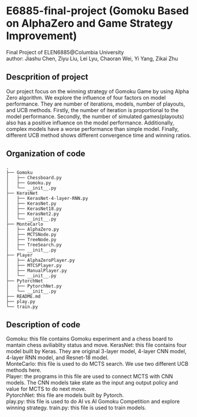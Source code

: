 # E6885-final-project (Gomoku Based on AlphaZero and Game Strategy Improvement)
Final Project of ELEN6885@Columbia University  
author: Jiashu Chen, Ziyu Liu, Lei Lyu, Chaoran Wei, Yi Yang, Zikai Zhu

## Descprition of project
Our project focus on the winning strategy of Gomoku Game by using Alpha Zero algorithm. We explore the influence of four factors on model performance. They are number of iterations, models, number of playouts, and UCB methods. Firstly, the number of iteration is proportional to the model performance. Secondly, the number of simulated games(playouts) also has a positive influence on the model performance. Additionally, complex models have a worse performance than simple model. Finally, different UCB method shows different convergence time and winning ratios.
## Organization of code  
```
.  
├── Gomoku  
│   ├── Chessboard.py  
│   ├── Gomoku.py   
│   └── __init__.py
├── KerasNet  
│   ├── KerasNet-4-layer-RNN.py  
│   ├── KerasNet.py  
│   ├── KerasNet18.py  
│   ├── KerasNet2.py  
│   └── __init__.py  
├── MonteCarlo  
│   ├── AlphaZero.py  
│   ├── MCTSNode.py  
│   ├── TreeNode.py  
│   ├── TreeSearch.py    
│   └── __init__.py
├── Player  
│   ├── AlphaZeroPlayer.py  
│   ├── MTCSPlayer.py  
│   ├── ManualPlayer.py   
│   └── __init__.py  
├── PytorchNet  
│   ├── PytorchNet.py   
│   └── __init__.py 
├── README.md  
├── play.py  
└── train.py   
```
## Description of code  
Gomoku: this file contains Gomoku experiment and a chess board to mantain chess aviliablity status and move.
KerasNet: this file contains four model built by Keras. They are original 3-layer model, 4-layer CNN model, 4-layer RNN model, and Resnet-18 model.  
MonteCarlo: this file is used to do MCTS search. We use two different UCB methods here.  
Player: the programs in this file are used to connect MCTS with CNN models. The CNN models take state as the input ang output policy and value for MCTS to do next move.  
PytorchNet: this file are models built by Pytorch.  
play.py: this file is used to do AI vs AI Gomoku Competition and explore winning strategy.
train.py: this file is used to train models.  